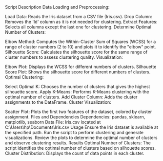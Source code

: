 Script Description
Data Loading and Preprocessing:

Load Data: Reads the Iris dataset from a CSV file (Iris.csv).
Drop Column: Removes the 'Id' column as it is not needed for clustering.
Extract Features: Selects all columns except the last one for clustering.
Determine Optimal Number of Clusters:

Elbow Method: Computes the Within-Cluster Sum of Squares (WCSS) for a range of cluster numbers (2 to 10) and plots it to identify the "elbow" point.
Silhouette Score: Calculates the silhouette score for the same range of cluster numbers to assess clustering quality.
Visualization:

Elbow Plot: Displays the WCSS for different numbers of clusters.
Silhouette Score Plot: Shows the silhouette score for different numbers of clusters.
Optimal Clustering:

Select Optimal K: Chooses the number of clusters that gives the highest silhouette score.
Apply K-Means: Performs K-Means clustering with the optimal number of clusters.
Add Cluster Column: Adds the cluster assignments to the DataFrame.
Cluster Visualization:

Scatter Plot: Plots the first two features of the dataset, colored by cluster assignment.
Files and Dependencies
Dependencies: pandas, sklearn, matplotlib, seaborn
Data File: Iris.csv located at C:\Users\hp\Documents\Iris.csv
Usage
Ensure the Iris dataset is available at the specified path.
Run the script to perform clustering and generate visualizations.
Review the plots to determine the optimal number of clusters and observe clustering results.
Results
Optimal Number of Clusters: The script identifies the optimal number of clusters based on silhouette scores.
Cluster Distribution: Displays the count of data points in each cluster.
